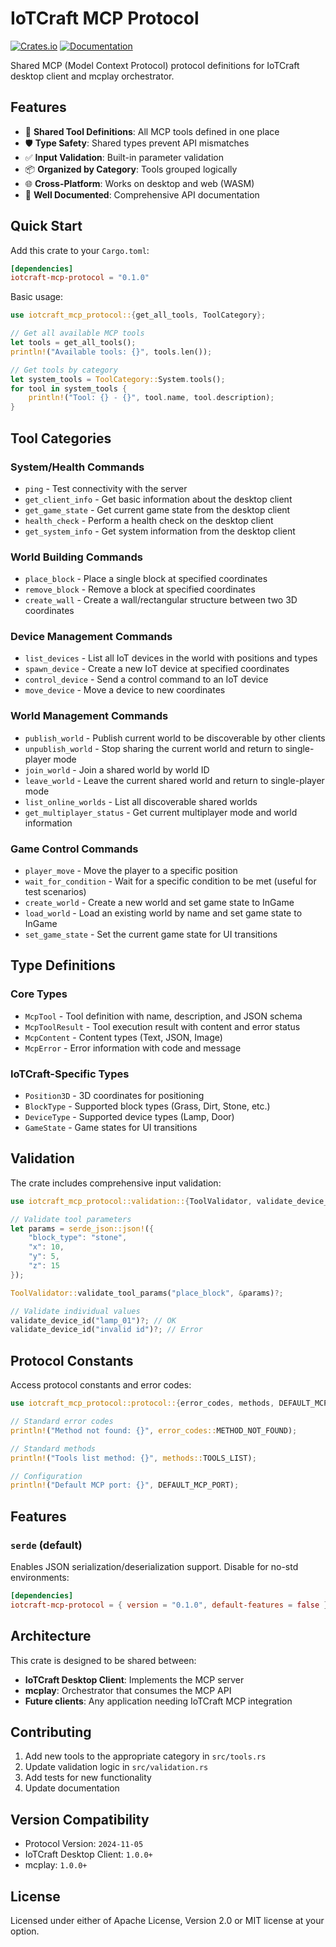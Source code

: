 # IoTCraft MCP Protocol

[![Crates.io](https://img.shields.io/crates/v/iotcraft-mcp-protocol.svg)](https://crates.io/crates/iotcraft-mcp-protocol)
[![Documentation](https://docs.rs/iotcraft-mcp-protocol/badge.svg)](https://docs.rs/iotcraft-mcp-protocol)

Shared MCP (Model Context Protocol) protocol definitions for IoTCraft desktop client and mcplay orchestrator.

## Features

- 🔧 **Shared Tool Definitions**: All MCP tools defined in one place
- 🛡️ **Type Safety**: Shared types prevent API mismatches  
- ✅ **Input Validation**: Built-in parameter validation
- 📦 **Organized by Category**: Tools grouped logically
- 🌐 **Cross-Platform**: Works on desktop and web (WASM)
- 📖 **Well Documented**: Comprehensive API documentation

## Quick Start

Add this crate to your `Cargo.toml`:

```toml
[dependencies]
iotcraft-mcp-protocol = "0.1.0"
```

Basic usage:

```rust
use iotcraft_mcp_protocol::{get_all_tools, ToolCategory};

// Get all available MCP tools
let tools = get_all_tools();
println!("Available tools: {}", tools.len());

// Get tools by category
let system_tools = ToolCategory::System.tools();
for tool in system_tools {
    println!("Tool: {} - {}", tool.name, tool.description);
}
```

## Tool Categories

### System/Health Commands
- `ping` - Test connectivity with the server
- `get_client_info` - Get basic information about the desktop client
- `get_game_state` - Get current game state from the desktop client  
- `health_check` - Perform a health check on the desktop client
- `get_system_info` - Get system information from the desktop client

### World Building Commands
- `place_block` - Place a single block at specified coordinates
- `remove_block` - Remove a block at specified coordinates  
- `create_wall` - Create a wall/rectangular structure between two 3D coordinates

### Device Management Commands
- `list_devices` - List all IoT devices in the world with positions and types
- `spawn_device` - Create a new IoT device at specified coordinates
- `control_device` - Send a control command to an IoT device
- `move_device` - Move a device to new coordinates

### World Management Commands
- `publish_world` - Publish current world to be discoverable by other clients
- `unpublish_world` - Stop sharing the current world and return to single-player mode
- `join_world` - Join a shared world by world ID
- `leave_world` - Leave the current shared world and return to single-player mode
- `list_online_worlds` - List all discoverable shared worlds
- `get_multiplayer_status` - Get current multiplayer mode and world information

### Game Control Commands
- `player_move` - Move the player to a specific position
- `wait_for_condition` - Wait for a specific condition to be met (useful for test scenarios)
- `create_world` - Create a new world and set game state to InGame
- `load_world` - Load an existing world by name and set game state to InGame
- `set_game_state` - Set the current game state for UI transitions

## Type Definitions

### Core Types
- `McpTool` - Tool definition with name, description, and JSON schema
- `McpToolResult` - Tool execution result with content and error status
- `McpContent` - Content types (Text, JSON, Image)
- `McpError` - Error information with code and message

### IoTCraft-Specific Types
- `Position3D` - 3D coordinates for positioning
- `BlockType` - Supported block types (Grass, Dirt, Stone, etc.)
- `DeviceType` - Supported device types (Lamp, Door)
- `GameState` - Game states for UI transitions

## Validation

The crate includes comprehensive input validation:

```rust
use iotcraft_mcp_protocol::validation::{ToolValidator, validate_device_id};

// Validate tool parameters
let params = serde_json::json!({
    "block_type": "stone",
    "x": 10,
    "y": 5,
    "z": 15
});

ToolValidator::validate_tool_params("place_block", &params)?;

// Validate individual values
validate_device_id("lamp_01")?; // OK
validate_device_id("invalid id")?; // Error
```

## Protocol Constants

Access protocol constants and error codes:

```rust
use iotcraft_mcp_protocol::protocol::{error_codes, methods, DEFAULT_MCP_PORT};

// Standard error codes
println!("Method not found: {}", error_codes::METHOD_NOT_FOUND);

// Standard methods
println!("Tools list method: {}", methods::TOOLS_LIST);

// Configuration
println!("Default MCP port: {}", DEFAULT_MCP_PORT);
```

## Features

### `serde` (default)
Enables JSON serialization/deserialization support. Disable for no-std environments:

```toml
[dependencies]
iotcraft-mcp-protocol = { version = "0.1.0", default-features = false }
```

## Architecture

This crate is designed to be shared between:
- **IoTCraft Desktop Client**: Implements the MCP server
- **mcplay**: Orchestrator that consumes the MCP API
- **Future clients**: Any application needing IoTCraft MCP integration

## Contributing

1. Add new tools to the appropriate category in `src/tools.rs`
2. Update validation logic in `src/validation.rs`
3. Add tests for new functionality
4. Update documentation

## Version Compatibility

- Protocol Version: `2024-11-05`
- IoTCraft Desktop Client: `1.0.0+`
- mcplay: `1.0.0+`

## License

Licensed under either of Apache License, Version 2.0 or MIT license at your option.
